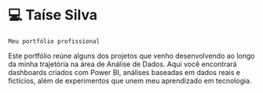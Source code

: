 # 💻 Taíse Silva

`Meu portfólio profissional`

Este portfólio reúne alguns dos projetos que venho desenvolvendo ao longo da minha trajetória na área de Análise de Dados. Aqui você encontrará dashboards criados com Power BI, análises baseadas em dados reais e fictícios, além de experimentos que unem meu aprendizado em tecnologia.
